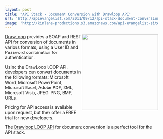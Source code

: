 ```yaml
---
layout: post
title: "API Stack - Document Conversion with Drawloop API"
url: 'http://apievangelist.com/2011/09/12/api-stack-document-conversion-with-drawloop-api/'
image: 'http://kinlane-productions.s3.amazonaws.com/api-evangelist-site/blog/Drawloop-Logo.jpg'
---
```


[<img class="c1" src="http://kinlane-productions.s3.amazonaws.com/mimeo/drawloop/Drawloop-Logo.jpg" alt="" width="250" align="right" />][1][DrawLoop][1] provides a SOAP and REST API for conversion of documents in various formats, using a User ID and Password combination for authentication.

Using the [DrawLoop LOOP API][1], developers can convert documents in the following formats: Microsoft Word, Microsoft PowerPoint, Microsoft Excel, Adobe PDF, XML, Microsoft Visio, JPEG, PNG, BMP, URLs. 

Pricing for API access is available upon request, but they offer a FREE trial for new developers.

The [Drawloop LOOP API][1] for document conversion is a perfect tool for the API stack.

   [1]: /admin/Blog/
